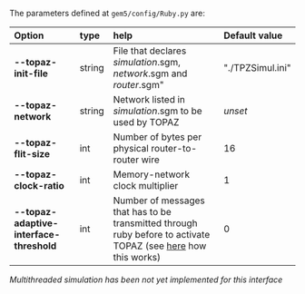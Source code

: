 The parameters defined at `gem5/config/Ruby.py` are:

| **Option** | **type** | **help** | **Default value** |
|:-----------|:---------|:---------|:------------------|
|   **--topaz-init-file**  | string   | File that declares _simulation_.sgm, _network_.sgm and _router_.sgm" | "./TPZSimul.ini"  |
|  **--topaz-network**  | string   |  Network listed in _simulation_.sgm to be used by TOPAZ| _unset_           |
|   **--topaz-flit-size** | int      |  Number of bytes per physical router-to-router wire | 16                |
|   **--topaz-clock-ratio** |  int     | Memory-network clock multiplier| 1                 |
| **--topaz-adaptive-interface-threshold** |  int     | Number of messages that has to be transmitted through ruby before to activate TOPAZ (see [here](GEMSAdaptiveRun.md) how this works)| 0                 |


_Multithreaded simulation has been not yet implemented for this interface_